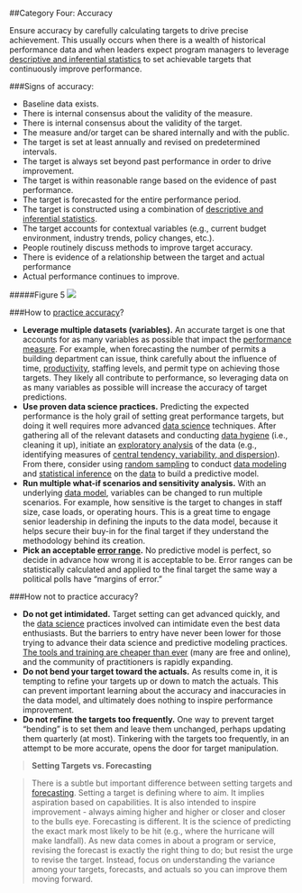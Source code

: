 ##Category Four: Accuracy

Ensure accuracy by carefully calculating targets to drive precise achievement. This usually occurs when there is a wealth of historical performance data and when leaders expect program managers to leverage [descriptive and inferential statistics](Glossary.md) to set achievable targets that continuously improve performance. 

###Signs of accuracy:
* Baseline data exists.
* There is internal consensus about the validity of the measure.
* There is internal consensus about the validity of the target.
* The measure and/or target can be shared internally and with the public.
* The target is set at least annually and revised on predetermined intervals.
* The target is always set beyond past performance in order to drive improvement.
* The target is within reasonable range based on the evidence of past performance.
* The target is forecasted for the entire performance period.
* The target is constructed using a combination of [descriptive and inferential statistics](Glossary.md).
* The target accounts for contextual variables (e.g., current budget environment, industry trends, policy changes, etc.).
* People routinely discuss methods to improve target accuracy.
* There is evidence of a relationship between the target and actual performance
* Actual performance continues to improve.

#####Figure 5
<img src="https://raw.githubusercontent.com/centerforgov/setting-performance-targets-getting-started-guide/master/Figures/Target%20Setting%20Graphic%20-%20Figure%205.png">

###How to [practice accuracy](Practice.md)?
* **Leverage multiple datasets (variables).** An accurate target is one that accounts for as many variables as possible that impact the [performance measure](Glossary.md). For example, when forecasting the number of permits a building department can issue, think carefully about the influence of time, [productivity](Glossary.md), staffing levels, and permit type on achieving those targets. They likely all contribute to performance, so leveraging data on as many variables as possible will increase the accuracy of target predictions. 
* **Use proven data science practices.** Predicting the expected performance is the holy grail of setting great performance targets, but doing it well requires more advanced [data science](Glossary.md) techniques. After gathering all of the relevant datasets and conducting [data hygiene](Glossary.md) (i.e., cleaning it up), initiate an [exploratory analysis](Glossary.md) of the data (e.g., identifying measures of [central tendency, variability, and dispersion](Glossary.md)). From there, consider using [random sampling](Glossary.md) to conduct [data modeling](Glossary.md) and [statistical inference](Glossary.md) on the [data](Glossary.md) to build a predictive model. 
* **Run multiple what-if scenarios and sensitivity analysis.** With an underlying [data model](Glossary.md), variables can be changed to run multiple scenarios. For example, how sensitive is the target to changes in staff size, case loads, or operating hours. This is a great time to engage senior leadership in defining the inputs to the data model, because it helps secure their buy-in for the final target if they understand the methodology behind its creation.
* **Pick an acceptable [error range](Glossary.md).** No predictive model is perfect, so decide in advance how wrong it is acceptable to be. Error ranges can be statistically calculated and applied to the final target the same way a political polls have “margins of error.” 

###How not to practice accuracy?
* **Do not get intimidated.** Target setting can get advanced quickly, and the [data science](Glossary.md) practices involved can intimidate even the best data enthusiasts. But the barriers to entry have never been lower for those trying to advance their data science and predictive modeling practices. [The tools and training are cheaper than ever](https://www.coursera.org/specializations/jhudatascience) (many are free and online), and the community of practitioners is rapidly expanding. 
* **Do not bend your target toward the actuals.** As results come in, it is tempting to refine your targets up or down to match the actuals. This can prevent important learning about the accuracy and inaccuracies in the data model, and ultimately does nothing to inspire performance improvement. 
* **Do not refine the targets too frequently.** One way to prevent target “bending” is to set them and leave them unchanged, perhaps updating them quarterly (at most). Tinkering with the targets too frequently, in an attempt to be more accurate, opens the door for target manipulation.

> **Setting Targets vs. Forecasting**

>There is a subtle but important difference between setting targets and [forecasting](Glossary.md). Setting a target is defining where to aim. It implies aspiration based on capabilities. It is also intended to inspire improvement - always aiming higher and higher or closer and closer to the bulls eye. Forecasting is different. It is the science of predicting the exact mark most likely to be hit (e.g., where the hurricane will make landfall). As new data comes in about a program or service, revising the forecast is exactly the right thing to do; but resist the urge to revise the target. Instead, focus on understanding the variance among your targets, forecasts, and actuals so you can improve them moving forward.
